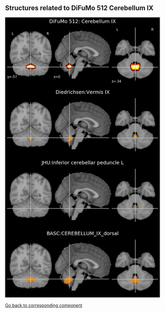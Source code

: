 


## Structures related to DiFuMo 512 Cerebellum IX

![70](70.jpg "Structures related to DiFuMo 512 Cerebellum IX")

[Go back to corresponding component](https://parietal-inria.github.io/DiFuMo/512/html/70.html)